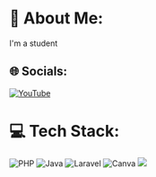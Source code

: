 # 💫 About Me:
I'm a student 


## 🌐 Socials:
[![YouTube](https://img.shields.io/badge/YouTube-%23FF0000.svg?logo=YouTube&logoColor=white)](https://youtube.com/@galihanandad) 

# 💻 Tech Stack:
![PHP](https://img.shields.io/badge/php-%23777BB4.svg?style=flat&logo=php&logoColor=white) ![Java](https://img.shields.io/badge/java-%23ED8B00.svg?style=flat&logo=java&logoColor=white) ![Laravel](https://img.shields.io/badge/laravel-%23FF2D20.svg?style=flat&logo=laravel&logoColor=white) ![Canva](https://img.shields.io/badge/Canva-%2300C4CC.svg?style=flat&logo=Canva&logoColor=white)
![](https://github-readme-stats.vercel.app/api/top-langs/?username=galihanandad&theme=dark&hide_border=false&include_all_commits=false&count_private=false&layout=compact)

<!-- Proudly created with GPRM ( https://gprm.itsvg.in ) -->
